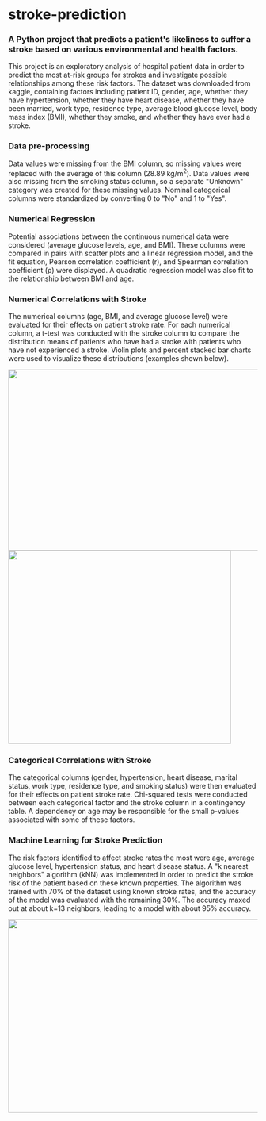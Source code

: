 # stroke-prediction
### A Python project that predicts a patient's likeliness to suffer a stroke based on various environmental and health factors.

This project is an exploratory analysis of hospital patient data in order to predict the most at-risk groups for strokes and investigate possible relationships among these risk factors. The dataset was downloaded from kaggle, containing factors including patient ID, gender, age, whether they have hypertension, whether they have heart disease, whether they have been married, work type, residence type, average blood glucose level, body mass index (BMI), whether they smoke, and whether they have ever had a stroke.

### Data pre-processing 
Data values were missing from the BMI column, so missing values were replaced with the average of this column (28.89 kg/m<sup>2</sup>). Data values were also missing from the smoking status column, so a separate "Unknown" category was created for these missing values. Nominal categorical columns were standardized by converting 0 to "No" and 1 to "Yes".

### Numerical Regression
Potential associations between the continuous numerical data were considered (average glucose levels, age, and BMI). These columns were compared in pairs with scatter plots and a linear regression model, and the fit equation, Pearson correlation coefficient (r), and Spearman correlation coefficient (&rho;) were displayed. A quadratic regression model was also fit to the relationship between BMI and age.

### Numerical Correlations with Stroke
The numerical columns (age, BMI, and average glucose level) were evaluated for their effects on patient stroke rate. For each numerical column, a t-test was conducted with the stroke column to compare the distribution means of patients who have had a stroke with patients who have not experienced a stroke. Violin plots and percent stacked bar charts were used to visualize these distributions (examples shown below).

<img src="https://user-images.githubusercontent.com/124539881/217977459-058e04f6-4b26-4eb1-9d4a-bf5ffef06907.png" width="525" height="365"><img src="https://user-images.githubusercontent.com/124539881/217977486-aa5a2e93-613b-450a-a134-dd59fac45aa0.png" width="450" height="390">

### Categorical Correlations with Stroke
The categorical columns (gender, hypertension, heart disease, marital status, work type, residence type, and smoking status) were then evaluated for their effects on patient stroke rate. Chi-squared tests were conducted between each categorical factor and the stroke column in a contingency table. A dependency on age may be responsible for the small p-values associated with some of these factors.

### Machine Learning for Stroke Prediction
The risk factors identified to affect stroke rates the most were age, average glucose level, hypertension status, and heart disease status. A "k nearest neighbors" algorithm (kNN) was implemented in order to predict the stroke risk of the patient based on these known properties. The algorithm was trained with 70% of the dataset using known stroke rates, and the accuracy of the model was evaluated with the remaining 30%. The accuracy maxed out at about k=13 neighbors, leading to a model with about 95% accuracy.

<p align="center"><img src="https://user-images.githubusercontent.com/124539881/217978948-cc5aaf12-bfb9-4633-9f03-2b50b818b2a0.png" width="515" height="390"></p>



